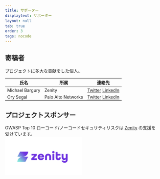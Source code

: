 ```yaml
---
title: サポーター
displaytext: サポーター
layout: null
tab: true
order: 3
tags: nocode
---
```


## 寄稿者

プロジェクトに多大な貢献をした個人。

| 氏名 | 所属 | 連絡先 |
| --- | --- | --- |
| Michael Bargury | Zenity | [Twitter](https://twitter.com/mbrg0) [LinkedIn](https://www.linkedin.com/in/michaelbargury/) |
| Ory Segal | Palo Alto Networks | [Twitter](https://twitter.com/orysegal) [LinkedIn](https://www.linkedin.com/in/orysegal/) |

## プロジェクトスポンサー
OWASP Top 10 ローコード/ノーコードセキュリティリスクは [Zenity](https://www.zenity.io/) の支援を受けています。
<br>
<a href="https://www.zenity.io"><img src="assets/images/zenity-logo.png" alt="Zenity.io" width="250" height="125" /></a>
